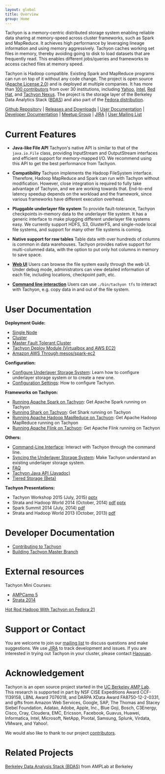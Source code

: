 ```yaml
---
layout: global
title: Overview
group: Home
---
```


Tachyon is a memory-centric distributed storage system enabling reliable data sharing at memory-speed
across cluster frameworks, such as Spark and MapReduce. It achieves high performance by leveraging
lineage information and using memory aggressively. Tachyon caches working set files in memory,
thereby avoiding going to disk to load datasets that are frequently read. This enables different
jobs/queries and frameworks to access cached files at memory speed.

Tachyon is Hadoop compatible. Existing Spark and MapReduce programs can run on top of it without
any code change. The project is open source
([Apache License 2.0](https://github.com/amplab/tachyon/blob/master/LICENSE)) and is deployed at
multiple companies. It has more than
[100 contributors](https://github.com/amplab/tachyon/graphs/contributors) from over 30 institutions,
including [Yahoo](https://www.yahoo.com/), [Intel](http://www.intel.com/),
[Red Hat](http://www.redhat.com/), and [Tachyon Nexus](http://www.tachyonnexus.com/).
The project is the storage layer of the Berkeley Data Analytics
Stack ([BDAS](https://amplab.cs.berkeley.edu/bdas/)) and also part of the
[Fedora distribution](https://fedoraproject.org/wiki/SIGs/bigdata/packaging).

[Github Repository](https://github.com/amplab/tachyon/) |
[Releases and Downloads](https://github.com/amplab/tachyon/releases) |
[User Documentation](#user-documentation) |
[Developer Documentation](#developer-documentation) |
[Meetup Group](http://www.meetup.com/Tachyon/) |
[JIRA](https://tachyon.atlassian.net/browse/TACHYON) |
[User Mailing List](https://groups.google.com/forum/?fromgroups#!forum/tachyon-users)

# Current Features

* **Java-like File API** Tachyon's native API is similar to that of the ``java.io.File`` class,
providing InputStream and OutputStream interfaces and efficient support for memory-mapped I/O. We
recommend using this API to get the best performance from Tachyon.

* **Compatibility** Tachyon implements the Hadoop FileSystem interface. Therefore, Hadoop MapReduce
and Spark can run with Tachyon without modification. However, close integration is required to fully
take advantage of Tachyon, and we are working towards that. End-to-end latency speedup depends on
the workload and the framework, since various frameworks have different execution overhead.

* **Pluggable underlayer file system** To provide fault-tolerance, Tachyon checkpoints in-memory
data to the underlayer file system. It has a generic interface to make plugging different underlayer
file systems easy. We currently support HDFS, S3, GlusterFS, and single-node local file systems, and
support for many other file systems is coming.

* **Native support for raw tables** Table data with over hundreds of columns is common in data
warehouses. Tachyon provides native support for multi-columned data, with the option to put only hot
columns in memory to save space.

* **[Web UI](Web-Interface.html)** Users can browse the file system easily through the web UI.
Under debug mode, administrators can view detailed information of each file, including locations,
checkpoint path, etc.

* **[Command line interaction](Command-Line-Interface.html)** Users can use ``./bin/tachyon tfs``
to interact with Tachyon, e.g. copy data in and out of the file system.

# User Documentation

**Deployment Guide:**

* [Single Node](Running-Tachyon-Locally.html)
* [Cluster](Running-Tachyon-on-a-Cluster.html)
* [Master Fault Tolerant Cluster](Fault-Tolerant-Tachyon-Cluster.html)
* [Tachyon Deploy Module (Virtualbox and AWS EC2)](Deploy-Module.html)
* [Amazon AWS Through mesos/spark-ec2](Running-Tachyon-on-EC2.html)

**Configuration:**

* [Configure Underlayer Storage System](Setup-UFS.html): Learn how to configure underlayer storage
system or to create a new one.
* [Configuration Settings](Configuration-Settings.html): How to configure Tachyon.

**Frameworks on Tachyon:**

* [Running Apache Spark on Tachyon](Running-Spark-on-Tachyon.html): Get Apache Spark running on
Tachyon
* [Running Shark on Tachyon](Running-Shark-on-Tachyon.html): Get Shark running on Tachyon
* [Running Apache Hadoop MapReduce on Tachyon](Running-Hadoop-MapReduce-on-Tachyon.html): Get Apache
Hadoop MapReduce running on Tachyon
* [Running Apache Flink on Tachyon](Running-Flink-on-Tachyon.html): Get Apache Flink running on
Tachyon

**Others:**

* [Command-Line Interface](Command-Line-Interface.html): Interact with Tachyon through the command
line.
* [Syncing the Underlayer Storage System](Syncing-the-Underlying-Filesystem.html): Make Tachyon
understand an existing underlayer storage system.
* [FAQ](FAQ.html)
* [Tachyon Java API (Javadoc)](api/java/index.html)
* [Tiered Storage (Beta)](Tiered-Storage-on-Tachyon.html)

**Tachyon Presentations:**

* Tachyon Workshop 2015 (July, 2015) [pptx](http://goo.gl/0HpqeS)
* Strata and Hadoop World 2014 (October, 2014) [pdf](http://goo.gl/fP9qkF) [pptx](http://goo.gl/GOyUbI)
* Spark Summit 2014 (July, 2014) [pdf](http://goo.gl/DKrE4M)
* Strata and Hadoop World 2013 (October, 2013) [pdf](http://goo.gl/AHgz0E)

# Developer Documentation

* [Contributing to Tachyon](Contributing-to-Tachyon.html)
* [Building Tachyon Master Branch](Building-Tachyon-Master-Branch.html)

# External resources

Tachyon Mini Courses:

* [AMPCamp 5](http://ampcamp.berkeley.edu/5/exercises/)
* [Strata 2014](http://ampcamp.berkeley.edu/big-data-mini-course/)

[Hot Rod Hadoop With Tachyon on Fedora 21](http://timothysc.github.io/blog/2014/02/17/bdas-tachyon/)

# Support or Contact

You are welcome to join our
[mailing list](https://groups.google.com/forum/?fromgroups#!forum/tachyon-users) to discuss
questions and make suggestions. We use [JIRA](https://tachyon.atlassian.net/browse/TACHYON) to
track development and issues. If you are interested in trying out Tachyon in your cluster, please
contact [Haoyuan](mailto:haoyuan@cs.berkeley.edu).

# Acknowledgement

Tachyon is an open source project started in the
[UC Berkeley AMP Lab](http://amplab.cs.berkeley.edu).
This research is supported in part by NSF CISE Expeditions Award CCF-1139158, LBNL Award 7076018,
and DARPA XData Award FA8750-12-2-0331, and gifts from Amazon Web Services, Google, SAP, The Thomas
and Stacey Siebel Foundation, Adatao, Adobe, Apple, Inc., Blue Goji, Bosch, C3Energy, Cisco, Cray,
Cloudera, EMC, Ericsson, Facebook, Guavus, Huawei, Informatica, Intel, Microsoft, NetApp, Pivotal,
Samsung, Splunk, Virdata, VMware, and Yahoo!.

We would also like to thank to our project
[contributors](https://github.com/amplab/tachyon/graphs/contributors).

# Related Projects

[Berkeley Data Analysis Stack (BDAS)](https://amplab.cs.berkeley.edu/bdas/) from AMPLab at Berkeley
